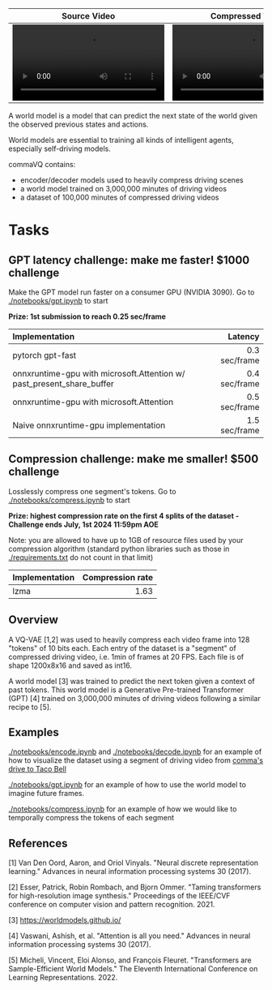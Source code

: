 
| Source Video    | Compressed Video | Future Prediction |
| --------------- | ---------------- |------------------ |
| <video src="https://github.com/commaai/commavq/assets/29985433/91894bf7-592b-4204-b3f2-3e805984045c">  |  <video src="https://github.com/commaai/commavq/assets/29985433/3a799ac8-781e-461c-bf14-c15cea42b985">    |  <video src="https://github.com/commaai/commavq/assets/29985433/f6f7699b-b6cb-4f9c-80c9-8e00d75fbfae"> |

A world model is a model that can predict the next state of the world given the observed previous states and actions.

World models are essential to training all kinds of intelligent agents, especially self-driving models.

commaVQ contains:
- encoder/decoder models used to heavily compress driving scenes
- a world model trained on 3,000,000 minutes of driving videos
- a dataset of 100,000 minutes of compressed driving videos

# Tasks

## GPT latency challenge: make me faster! $1000 challenge
Make the GPT model run faster on a consumer GPU (NVIDIA 3090). Go to [./notebooks/gpt.ipynb](./notebooks/gpt.ipynb) to start

**Prize: 1st submission to reach 0.25 sec/frame**

| Implementation                                                                     | Latency       |
| :----------------------------------------------------------------------------------| ------------: |
| pytorch gpt-fast                                                                   | 0.3 sec/frame |
| onnxruntime-gpu with microsoft.Attention w/ past_present_share_buffer              | 0.4 sec/frame |
| onnxruntime-gpu with microsoft.Attention                                           | 0.5 sec/frame |
| Naive onnxruntime-gpu implementation                                               | 1.5 sec/frame |


## Compression challenge: make me smaller! $500 challenge
Losslessly compress one segment's tokens. Go to [./notebooks/compress.ipynb](./notebooks/compress.ipynb) to start

**Prize: highest compression rate on the first 4 splits of the dataset - Challenge ends July, 1st 2024 11:59pm AOE**

Note: you are allowed to have up to 1GB of resource files used by your compression algorithm (standard python libraries such as those in  [./requirements.txt](./requirements.txt) do not count in that limit)

| Implementation                                                                     | Compression rate |
| :----------------------------------------------------------------------------------| ---------------: |
| lzma                                                                               |  1.63            |


## Overview
A VQ-VAE [1,2] was used to heavily compress each video frame into 128 "tokens" of 10 bits each. Each entry of the dataset is a "segment" of compressed driving video, i.e. 1min of frames at 20 FPS. Each file is of shape 1200x8x16 and saved as int16.

A world model [3] was trained to predict the next token given a context of past tokens. This world model is a Generative Pre-trained Transformer (GPT) [4] trained on 3,000,000 minutes of driving videos following a similar recipe to [5].

## Examples
[./notebooks/encode.ipynb](./notebooks/encode.ipynb) and [./notebooks/decode.ipynb](./notebooks/decode.ipynb) for an example of how to visualize the dataset using a segment of driving video from [comma's drive to Taco Bell](https://blog.comma.ai/taco-bell/)

[./notebooks/gpt.ipynb](./notebooks/gpt.ipynb) for an example of how to use the world model to imagine future frames.

[./notebooks/compress.ipynb](./notebooks/compress.ipynb) for an example of how we would like to temporally compress the tokens of each segment

## References
[1] Van Den Oord, Aaron, and Oriol Vinyals. "Neural discrete representation learning." Advances in neural information processing systems 30 (2017).

[2] Esser, Patrick, Robin Rombach, and Bjorn Ommer. "Taming transformers for high-resolution image synthesis." Proceedings of the IEEE/CVF conference on computer vision and pattern recognition. 2021.

[3] https://worldmodels.github.io/

[4] Vaswani, Ashish, et al. "Attention is all you need." Advances in neural information processing systems 30 (2017).

[5] Micheli, Vincent, Eloi Alonso, and François Fleuret. "Transformers are Sample-Efficient World Models." The Eleventh International Conference on Learning Representations. 2022.
